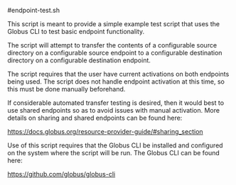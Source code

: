 #endpoint-test.sh

This script is meant to provide a simple example test script that uses the Globus CLI to test basic endpoint functionality. 

The script will attempt to transfer the contents of a configurable source directory on a configurable source endpoint to a configurable destination directory on a configurable destination endpoint.

The script requires that the user have current activations on both endpoints being used. The script does not handle endpoint activation at this time, so this must be done manually beforehand. 

If considerable automated transfer testing is desired, then it would best to use shared endpoints so as to avoid issues with manual activation. More details on sharing and shared endpoints can be found here:

https://docs.globus.org/resource-provider-guide/#sharing_section

Use of this script requires that the Globus CLI be installed and configured on the system where the script will be run. The Globus CLI can be found here:

https://github.com/globus/globus-cli
